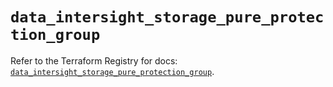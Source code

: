 # `data_intersight_storage_pure_protection_group`

Refer to the Terraform Registry for docs: [`data_intersight_storage_pure_protection_group`](https://registry.terraform.io/providers/ciscodevnet/intersight/1.0.71/docs/data-sources/storage_pure_protection_group).
